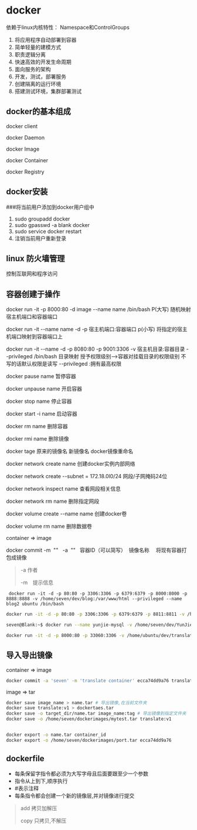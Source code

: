 # docker

依赖于linux内核特性： Namespace和ControlGroups

1. 将应用程序自动部署到容器
2. 简单轻量的建模方式
3. 职责逻辑分离
4. 快速高效的开发生命周期
5. 面向服务的架构
6. 开发，测试，部署服务
7. 创建隔离的运行环境
8. 搭建测试环境，集群部署测试

## docker的基本组成

docker client

docker Daemon

docker Image

docker Container

docker Registry

## docker安装

###将当前用户添加到docker用户组中

1. sudo groupadd docker
2. sudo gpasswd -a blank docker
3. sudo service docker restart
4. 注销当前用户重新登录

## linux 防火墙管理

控制互联网和程序访问

## 容器创建于操作

docker run -it -p 8000:80  -d image --name name  /bin/bash P(大写) 随机映射宿主机端口和容器端口

docker run -it --name name -d -p 宿主机端口:容器端口 p(小写) 将指定的宿主机端口映射到容器端口上

docker run -it --name -d -p 8080:80 -p 9001:3306 -v 宿主机目录:容器目录  --privileged  /bin/bash 目录映射 授予权限级别-->容器对挂载目录的权限级别 不写的话默认权限是读写 --privileged :拥有最高权限

docker pause name 暂停容器

docker unpause name 开启容器

docker stop name 停止容器

docker start -i name 启动容器

docker rm name 删除容器

docker rmi name 删除镜像

docker tage 原来的镜像名 新镜像名    docker镜像重命名

docker network create name 创建docker实例内部网络

docker network create --subnet = 172.18.0l0/24 网段/子网掩码24位 

docker network inspect name 查看网段相关信息

docker network rm name 删除指定网段

docker volume create --name name 创建docker卷

docker volume rm name 删除数据卷



container => image

docker commit -m  ""   -a  ""   容器ID（可以简写）  镜像名称 　将现有容器打包成镜像

> -a 作者
>
> -m　提示信息

```shell
 docker run -it -d -p 80:80 -p 3306:3306 -p 6379:6379 -p 8000:8000 -p 8888:8888 -v /home/seven/dev/blog:/var/www/html --privileged --name blog2 ubuntu /bin/bash
```

```bash
docker run -it -d -p 80:80 -p 3306:3306 -p 6379:6379 -p 8811:8811 -v /home/seven/dev/blog2:/var/www/html --privileged --name blog seven/blog /bin/bash
```

```bash
seven@Blank:~$ docker run --name yunjie-mysql -v /home/seven/dev/YunJie3.7.1_for_linux/mysqldocker:/etc/mysql/conf.d --privileged -p 33060:3306 -e MYSQL_ROOT_PASSWORD=0707 -d mysql:5.7
```

```bash
docker run -it -d -p 8000:80 -p 33060:3306 -v /home/ubuntu/dev/translation/translate-backend/translate:/var/www/html --privileged --name translate-backend translate:v1 /bin/bash
```



## 导入导出镜像

container => image

```bash
docker commit -a 'seven' -m 'translate container' ecca74dd9a76 translate:v1
```

image => tar

```bash
docker save image_name > name.tar # 导出镜像,在当前文件夹
docker save translate:v1 > dockertaes.tar
docker save -o target_dir/name.tar image_name:tag # 导出镜像到指定文件夹
docker save -o /home/seven/dockerimages/mytest.tar translate:v1 


docker export -o name.tar container_id
docker export -o /home/seven/dockerimages/port.tar ecca74dd9a76
```

## dockerfile

- 每条保留字指令都必须为大写字母且后面要跟至少一个参数
- 指令从上到下,顺序执行
- \#表示注释
- 每条指令都会创建一个新的镜像层,并对镜像进行提交 

 

> add 拷贝加解压
>
> copy 只拷贝,不解压